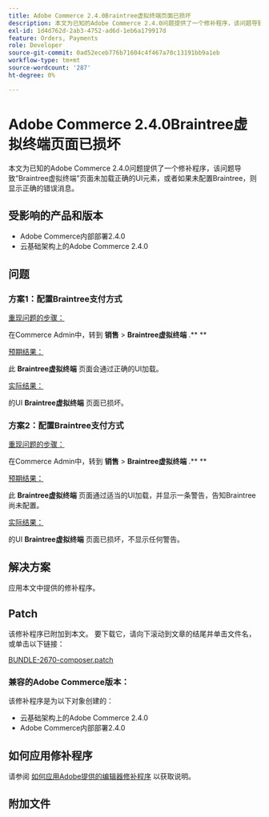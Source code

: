 ```yaml
---
title: Adobe Commerce 2.4.0Braintree虚拟终端页面已损坏
description: 本文为已知的Adobe Commerce 2.4.0问题提供了一个修补程序，该问题导致“Braintree虚拟终端”页面未加载正确的UI元素，或者如果未配置Braintree，则显示正确的错误消息。
exl-id: 1d4d762d-2ab3-4752-ad6d-1eb6a179917d
feature: Orders, Payments
role: Developer
source-git-commit: 0ad52eceb776b71604c4f467a70c13191bb9a1eb
workflow-type: tm+mt
source-wordcount: '287'
ht-degree: 0%

---
```


# Adobe Commerce 2.4.0Braintree虚拟终端页面已损坏

本文为已知的Adobe Commerce 2.4.0问题提供了一个修补程序，该问题导致“Braintree虚拟终端”页面未加载正确的UI元素，或者如果未配置Braintree，则显示正确的错误消息。

## 受影响的产品和版本

* Adobe Commerce内部部署2.4.0
* 云基础架构上的Adobe Commerce 2.4.0

## 问题

### 方案1：配置Braintree支付方式

<u>重现问题的步骤：</u>

在Commerce Admin中，转到 **销售** > **Braintree虚拟终端** .** **

<u>预期结果：</u>

此 **Braintree虚拟终端** 页面会通过正确的UI加载。

<u>实际结果：</u>

的UI **Braintree虚拟终端** 页面已损坏。

### 方案2：配置Braintree支付方式

<u>重现问题的步骤：</u>

在Commerce Admin中，转到 **销售** > **Braintree虚拟终端** .** **

<u>预期结果：</u>

此 **Braintree虚拟终端** 页面通过适当的UI加载，并显示一条警告，告知Braintree尚未配置。

<u>实际结果：</u>

的UI **Braintree虚拟终端** 页面已损坏，不显示任何警告。

## 解决方案

应用本文中提供的修补程序。

## Patch

该修补程序已附加到本文。 要下载它，请向下滚动到文章的结尾并单击文件名，或单击以下链接：

[BUNDLE-2670-composer.patch](assets/BUNDLE-2670-composer.patch.zip)

### 兼容的Adobe Commerce版本：

该修补程序是为以下对象创建的：

* 云基础架构上的Adobe Commerce 2.4.0
* Adobe Commerce内部部署2.4.0

## 如何应用修补程序

请参阅 [如何应用Adobe提供的编辑器修补程序](/help/how-to/general/how-to-apply-a-composer-patch-provided-by-magento.md) 以获取说明。

## 附加文件

